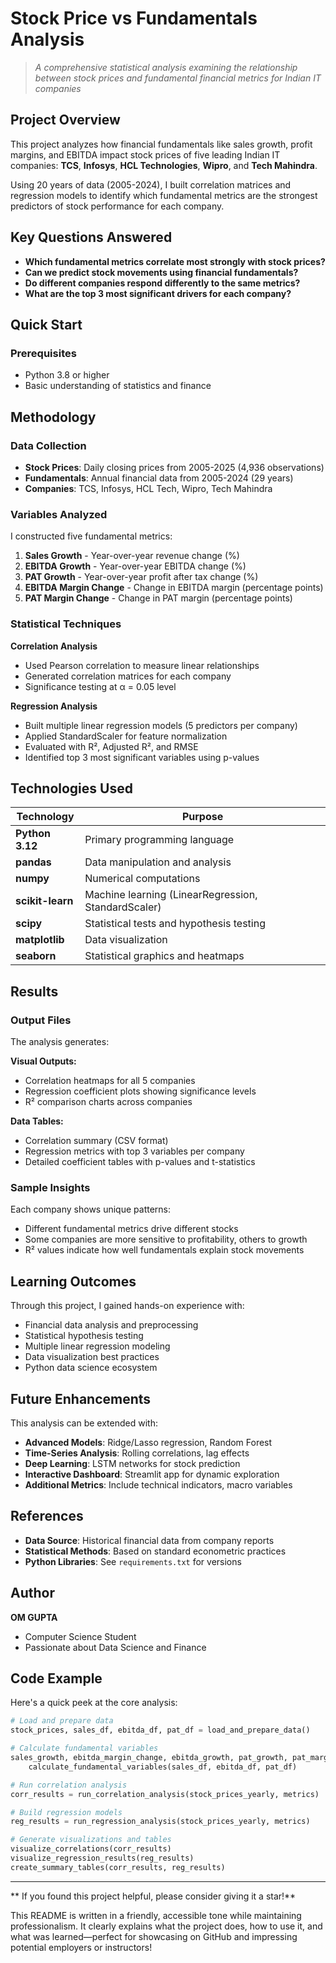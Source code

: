 
# Stock Price vs Fundamentals Analysis

> *A comprehensive statistical analysis examining the relationship between stock prices and fundamental financial metrics for Indian IT companies*

##  Project Overview

This project analyzes how financial fundamentals like sales growth, profit margins, and EBITDA impact stock prices of five leading Indian IT companies: **TCS**, **Infosys**, **HCL Technologies**, **Wipro**, and **Tech Mahindra**.

Using 20 years of data (2005-2024), I built correlation matrices and regression models to identify which fundamental metrics are the strongest predictors of stock performance for each company.

## Key Questions Answered

- **Which fundamental metrics correlate most strongly with stock prices?**
- **Can we predict stock movements using financial fundamentals?**
- **Do different companies respond differently to the same metrics?**
- **What are the top 3 most significant drivers for each company?**


##  Quick Start

### Prerequisites

- Python 3.8 or higher
- Basic understanding of statistics and finance

##  Methodology

### Data Collection

- **Stock Prices**: Daily closing prices from 2005-2025 (4,936 observations)
- **Fundamentals**: Annual financial data from 2005-2024 (29 years)
- **Companies**: TCS, Infosys, HCL Tech, Wipro, Tech Mahindra

### Variables Analyzed

I constructed five fundamental metrics:

1. **Sales Growth** - Year-over-year revenue change (%)
2. **EBITDA Growth** - Year-over-year EBITDA change (%)
3. **PAT Growth** - Year-over-year profit after tax change (%)
4. **EBITDA Margin Change** - Change in EBITDA margin (percentage points)
5. **PAT Margin Change** - Change in PAT margin (percentage points)

### Statistical Techniques

**Correlation Analysis**
- Used Pearson correlation to measure linear relationships
- Generated correlation matrices for each company
- Significance testing at α = 0.05 level

**Regression Analysis**
- Built multiple linear regression models (5 predictors per company)
- Applied StandardScaler for feature normalization
- Evaluated with R², Adjusted R², and RMSE
- Identified top 3 most significant variables using p-values

##  Technologies Used

| Technology | Purpose |
|------------|---------|
| **Python 3.12** | Primary programming language |
| **pandas** | Data manipulation and analysis |
| **numpy** | Numerical computations |
| **scikit-learn** | Machine learning (LinearRegression, StandardScaler) |
| **scipy** | Statistical tests and hypothesis testing |
| **matplotlib** | Data visualization |
| **seaborn** | Statistical graphics and heatmaps |

##  Results

### Output Files

The analysis generates:

**Visual Outputs:**
- Correlation heatmaps for all 5 companies
- Regression coefficient plots showing significance levels
- R² comparison charts across companies

**Data Tables:**
- Correlation summary (CSV format)
- Regression metrics with top 3 variables per company
- Detailed coefficient tables with p-values and t-statistics

### Sample Insights

Each company shows unique patterns:
- Different fundamental metrics drive different stocks
- Some companies are more sensitive to profitability, others to growth
- R² values indicate how well fundamentals explain stock movements

## Learning Outcomes

Through this project, I gained hands-on experience with:
- Financial data analysis and preprocessing
- Statistical hypothesis testing
- Multiple linear regression modeling
- Data visualization best practices
- Python data science ecosystem

##  Future Enhancements

This analysis can be extended with:

- **Advanced Models**: Ridge/Lasso regression, Random Forest
- **Time-Series Analysis**: Rolling correlations, lag effects
- **Deep Learning**: LSTM networks for stock prediction
- **Interactive Dashboard**: Streamlit app for dynamic exploration
- **Additional Metrics**: Include technical indicators, macro variables

##  References

- **Data Source**: Historical financial data from company reports
- **Statistical Methods**: Based on standard econometric practices
- **Python Libraries**: See `requirements.txt` for versions

##  Author

**OM GUPTA**
- Computer Science Student
- Passionate about Data Science and Finance



##  Code Example

Here's a quick peek at the core analysis:

```python
# Load and prepare data
stock_prices, sales_df, ebitda_df, pat_df = load_and_prepare_data()

# Calculate fundamental variables
sales_growth, ebitda_margin_change, ebitda_growth, pat_growth, pat_margin_change = \
    calculate_fundamental_variables(sales_df, ebitda_df, pat_df)

# Run correlation analysis
corr_results = run_correlation_analysis(stock_prices_yearly, metrics)

# Build regression models
reg_results = run_regression_analysis(stock_prices_yearly, metrics)

# Generate visualizations and tables
visualize_correlations(corr_results)
visualize_regression_results(reg_results)
create_summary_tables(corr_results, reg_results)
```

***


** If you found this project helpful, please consider giving it a star!**


This README is written in a friendly, accessible tone while maintaining professionalism. It clearly explains what the project does, how to use it, and what was learned—perfect for showcasing on GitHub and impressing potential employers or instructors!
